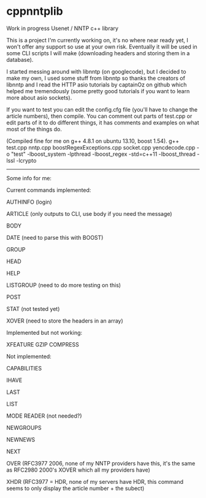 cppnntplib
==========

Work in progress Usenet / NNTP c++ library

This is a project I'm currently working on, it's no where near ready
yet, I won't offer any support so use at your own risk. Eventually
it will be used in some CLI scripts I will make (downloading headers
and storing them in a database).

I started messing around with libnntp (on googlecode), but I decided to
make my own, I used some stuff from libnntp so thanks the creators of
libnntp and I read the HTTP asio tutorials by captainOz on github
which helped me tremendously (some pretty good tutorials if you want to
learn more about asio sockets).

If you want to test you can edit the config.cfg file (you'll have to
change the article numbers), then compile. You can comment out parts
of test.cpp or edit parts of it to do different things, it has comments
and examples on what most of the things do.

(Compiled fine for me on g++ 4.8.1 on ubuntu 13.10, boost 1.54).
g++ test.cpp nntp.cpp boostRegexExceptions.cpp socket.cpp yencdecode.cpp -o "test" -lboost_system -lpthread -lboost_regex -std=c++11 -lboost_thread -lssl -lcrypto


------------------------------------------------------------------------
Some info for me:


Current commands implemented:

AUTHINFO      (login)

ARTICLE       (only outputs to CLI, use body if you need the message)

BODY          

DATE          (need to parse this with BOOST)

GROUP         

HEAD          

HELP          

LISTGROUP     (need to do more testing on this)

POST          

STAT          (not tested yet)

XOVER         (need to store the headers in an array)


Implemented but not working:

XFEATURE GZIP COMPRESS


Not implemented:

CAPABILITIES  

IHAVE         

LAST          

LIST          

MODE READER   (not needed?)

NEWGROUPS     

NEWNEWS       

NEXT          

OVER          (RFC3977 2006, none of my NNTP providers have this, it's
the same as RFC2980 2000's XOVER which all my providers have)

XHDR          (RFC3977 = HDR, none of my servers have HDR, this command
seems to only display the article number + the subect)
